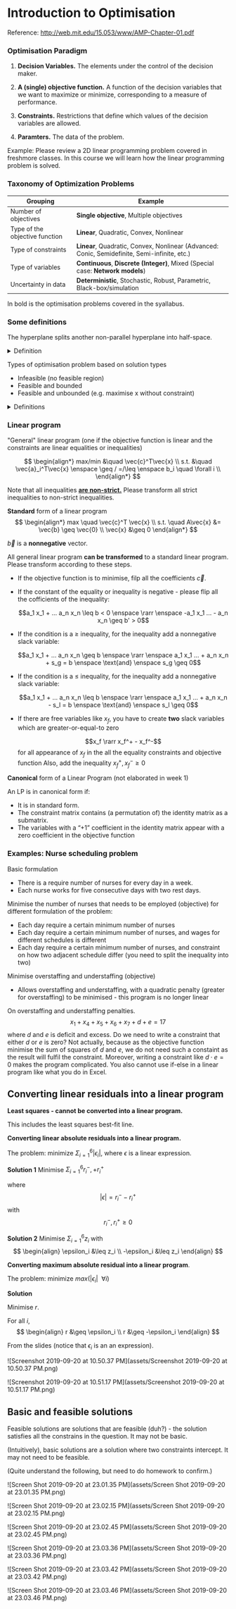 # Introduction to Optimisation

Reference: http://web.mit.edu/15.053/www/AMP-Chapter-01.pdf

### Optimisation Paradigm

1) **Decision Variables.** The elements under the control of the decision maker.

2) **A (single) objective function.** A function of the decision variables that we want to maximize or minimize, corresponding to a measure of performance.

3) **Constraints.** Restrictions that define which values of the decision variables are allowed.

4) **Paramters.** The data of the problem.

Example: Please review a 2D linear programming problem covered in freshmore classes. In this course we will learn how the linear programming problem is solved.




### Taxonomy of Optimization Problems

Grouping | Example
-|-
Number of objectives | **Single objective**, Multiple objectives 
Type of the objective function | **Linear**, Quadratic, Convex, Nonlinear 
Type of constraints | **Linear**, Quadratic, Convex, Nonlinear (Advanced: Conic, Semidefinite, Semi-infinite, etc.) 
Type of variables | **Continuous**, **Discrete (Integer)**, Mixed (Special case: **Network models**) 
Uncertainty in data | **Deterministic**, Stochastic, Robust, Parametric, Black-box/simulation 

In bold is the optimisation problems covered in the syallabus.



### Some definitions

The hyperplane splits another non-parallel hyperplane into half-space.


<details>
<summary>Definition</summary>
  <img src="assets/Screenshot 2019-09-16 at 11.43.50 AM.png" alt="img">
  <img src="assets/image-20190916114405507.png" alt="img">
</details>


Types of optimisation problem based on solution types

- Infeasible (no feasible region)
- Feasible and bounded
- Feasible and unbounded (e.g. maximise x without constraint)

<details>
<summary>Definitions</summary>
  <img src="assets/Screenshot 2019-09-16 at 12.00.26 PM.png" alt="img">
  <img src="assets/image-20190916120727438.png" alt="img">
</details>



### Linear program

"General" linear program (one if the objective function is linear and the constraints are linear equalities or inequalities)

$$
\begin{align*}
max/min &\quad \vec{c}^T\vec{x} \\
s.t. &\quad \vec{a}_i^T\vec{x} \enspace \geq / =/\leq \enspace b_i \quad \forall i \\
\end{align*}
$$

Note that all inequalities **<u>are non-strict.</u>** Please transform all strict inequalities to non-strict inequalities.

**Standard** form of a linear program
$$
\begin{align*}
max \quad \vec{c}^T \vec{x} \\
s.t. \quad A\vec{x} &= \vec{b} \geq \vec{0} \\
\vec{x} &\geq 0
\end{align*}
$$

$\vec{b}$ is a **nonnegative** vector.

All general linear program **can be transformed** to a standard linear program. Please transform according to these steps.

- If the objective function is to minimise, filp all the coefficients $\vec{c}$.

- If the constant of the equality or inequality is negative - please flip all the cofficients of the inequality:

  $$a_1 x_1 + ... a_n x_n \leq b < 0 \enspace \rarr \enspace -a_1 x_1 ... - a_n x_n \geq b' > 0$$

- If the condition is a $\geq$ inequality, for the inequality add a nonnegative slack variable:
  
  $$a_1 x_1 + ... a_n x_n \geq b \enspace \rarr \enspace a_1 x_1 ... + a_n x_n + s_g = b \enspace \text{and} \enspace s_g \geq 0$$
  
- If the condition is a $\leq$ inequality, for the inequality add a nonnegative slack variable:
  
  $$a_1 x_1 + ... a_n x_n \leq b \enspace \rarr \enspace a_1 x_1 ... + a_n x_n - s_l = b \enspace \text{and} \enspace s_l \geq 0$$
  
- If there are free variables like $x_f$, you have to create **two** slack variables which are greater-or-equal-to zero

  $$x_f \rarr x_f^+ - x_f^-$$ for all appearance of $x_f$ in the all the equality constraints and objective function
  Also, add the inequality $x_f^+, x_f^- \geq 0$



**Canonical** form of a Linear Program 
(not elaborated in week 1)

An LP is in canonical form if: 
- It is in standard form. 
- The constraint matrix contains (a permutation of) the identity matrix as a submatrix. 
- The variables with a “+1” coefficient in the identity matrix appear with a zero coefficient in the objective function




### Examples: Nurse scheduling problem

Basic formulation

- There is a require number of nurses for every day in a week.
- Each nurse works for five consecutive days with two rest days.

Minimise the number of nurses that needs to be employed (objective)
for different formulation of the problem:

- Each day require a certain minimum number of nurses
- Each day require a certain minimum number of nurses, and wages for different schedules is different
- Each day require a certain minimum number of nurses, and constraint on how two adjacent schedule differ (you need to split the inequality into two)

Minimise overstaffing and understaffing (objective)

- Allows overstaffing and understaffing, with a quadratic penalty (greater for overstaffing) to be minimised - this program is no longer linear

On overstaffing and understaffing penalties. 
$$x_1 + x_4 + x_5 + x_6 + x_7 + d + e = 17$$ where $d$ and $e$ is deficit and excess. Do we need to write a constraint that either $d$ or $e$ is zero? Not actually, because as the objective function minimise the sum of squares of $d$ and $e$, we do not need such a constaint as the result will fulfil the constraint. Moreover, writing a constraint like $d \cdot e = 0$ makes the program complicated. You also cannot use if-else in a linear program like what you do in Excel.




## Converting linear residuals into a linear program

**Least squares - cannot be converted into a linear program.**

This includes the least squares best-fit line.



**Converting linear absolute residuals into a linear program.** 

The problem: minimize $\Sigma_{i=1}^6 |\epsilon_i|$, where $\epsilon$ is a linear expression.

**Solution 1**
Minimise $\Sigma_{i=1}^6 r_i^-, + r_i^+$

where 
$$
|\epsilon| = r_i^- - r_i^+
$$
with 
$$
r_i^-, r_i^+ \geq 0
$$



**Solution 2**
Minimise $\Sigma_{i=1}^6 z_i$
with 
$$
\begin{align}
\epsilon_i &\leq z_i \\
-\epsilon_i &\leq z_i
\end{align}
$$

**Converting maximum absolute residual into a linear program**.

The problem: minimize $max(|\epsilon_i| \enspace \forall i)$

**Solution**

Minimise $r$. 

For all $i$,
$$
\begin{align}
r &\geq \epsilon_i \\
r &\geq -\epsilon_i
\end{align}
$$



From the slides (notice that $\epsilon_i$ is an an expression).

![Screenshot 2019-09-20 at 10.50.37 PM](assets/Screenshot 2019-09-20 at 10.50.37 PM.png)

![Screenshot 2019-09-20 at 10.51.17 PM](assets/Screenshot 2019-09-20 at 10.51.17 PM.png)



## Basic and feasible solutions

Feasible solutions are solutions that are feasible (duh?) - the solution satisfies all the constrains in the question. It may not be basic.

(Intuitively), basic solutions are a solution where two constraints intercept. It may not need to be feasible.

(Quite understand the following, but need to do homework to confirm.)

![Screen Shot 2019-09-20 at 23.01.35 PM](assets/Screen Shot 2019-09-20 at 23.01.35 PM.png)

![Screen Shot 2019-09-20 at 23.02.15 PM](assets/Screen Shot 2019-09-20 at 23.02.15 PM.png)

![Screen Shot 2019-09-20 at 23.02.45 PM](assets/Screen Shot 2019-09-20 at 23.02.45 PM.png)

![Screen Shot 2019-09-20 at 23.03.36 PM](assets/Screen Shot 2019-09-20 at 23.03.36 PM.png)

![Screen Shot 2019-09-20 at 23.03.42 PM](assets/Screen Shot 2019-09-20 at 23.03.42 PM.png)

![Screen Shot 2019-09-20 at 23.03.46 PM](assets/Screen Shot 2019-09-20 at 23.03.46 PM.png)